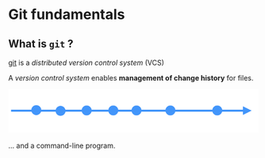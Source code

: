 # Git fundamentals



## What is `git` ?

[git](https://git-scm.com) is a *distributed version control system* (VCS)

A *version control system* enables **management of change history** for files.

<img title="a simple linear history" alt="Ahhh" src="single_branch_linear_history.png">


... and a command-line program.
